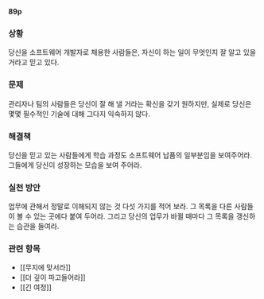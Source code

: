 **89p**

### 상황
당신을 소프트웨어 개발자로 채용한 사람들은, 자신이 하는 일이 무엇인지 잘 알고 있을 거라고 믿고 있다.

### 문제
관리자나 팀의 사람들은 당신이 잘 해 낼 거라는 확신을 갖기 원하지만, 실제로 당신은 몇몇 필수적인 기술에 대해 그다지 익숙하지 않다.

### 해결책
당신을 믿고 있는 사람들에게 학습 과정도 소프트웨어 납품의 일부분임을 보여주어라. 그들에게 당신이 성장하는 모습을 보여 주어라.

### 실천 방안
업무에 관해서 정말로 이해되지 않는 것 다섯 가지를 적어 보라. 그 목록을 다른 사람들이 볼 수 있는 곳에다 붙여 두어라. 그리고 당신의 업무가 바뀔 때마다 그 목록을 갱신하는 습관을 들여라.

### 관련 항목
+ [[무지에 맞서라]]
+ [[더 깊이 파고들어라]]
+ [[긴 여정]]
